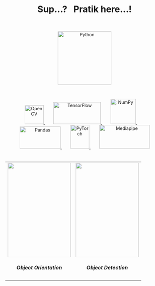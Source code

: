 <h1 align="center">Sup...?&nbsp;&nbsp;&nbsp;Pratik here...!<br><br></h1>

<p align = "center">
<a href="https://www.python.org" target="_blank" rel="noreferrer">
<img src="https://upload.wikimedia.org/wikipedia/commons/thumb/f/f8/Python_logo_and_wordmark.svg/972px-Python_logo_and_wordmark.svg.png?20210516005643" alt="Python" width="170"/>
</a>
</p>

<br>

<div align="center">
<p align="center">

<a href="  _my_link_here_  " target="_blank" rel="noreferrer">
<img src="https://opencv.org/wp-content/uploads/2022/05/logo.png" alt="OpenCV" width="60"/>
</a>
&nbsp;&nbsp;&nbsp;&nbsp;&nbsp;&nbsp;
<a href="  _my_link_here_  " target="_blank" rel="noreferrer">
<img src="https://www.gstatic.com/devrel-devsite/prod/vb06f043a05fab8044a3ccc5b2a77caba73848fbe764e2f874782b493081fa838/tensorflow/images/lockup.svg" alt="TensorFlow" width="150" height="70"/>
</a>
&nbsp;&nbsp;&nbsp;&nbsp;&nbsp;&nbsp;
<a href="  _my_link_here_  " target="_blank" rel="noreferrer">
<img src="https://numpy.org/images/logo.svg" alt="NumPy" width="80"/>
</a>
&nbsp;&nbsp;&nbsp;&nbsp;&nbsp;&nbsp;
<a href="  _my_link_here_  " target="_blank" rel="noreferrer">
<img src="https://pandas.pydata.org/static/img/pandas_white.svg" alt="Pandas" width="130" height="70"/>
</a>
&nbsp;&nbsp;&nbsp;&nbsp;&nbsp;&nbsp;
<a href="  _my_link_here_  " target="_blank" rel="noreferrer">
<img src="https://upload.wikimedia.org/wikipedia/commons/thumb/1/10/PyTorch_logo_icon.svg/1200px-PyTorch_logo_icon.svg.png" alt="PyTorch" width="60" height="75"/>
</a>
&nbsp;&nbsp;&nbsp;&nbsp;&nbsp;&nbsp;
<a href="  _my_link_here_  " target="_blank" rel="noreferrer">
<img src="https://mediapipe.dev/assets/img/brand.svg" alt="Mediapipe" width="160" height="75"/>
</a>

</p>
</div>


<div align="center">
<p>
<table>
<h1></h1>
<tr>
<td>
<img src="https://mediapipe.dev/images/mobile/objectron_shoe_android_gpu.gif" width=200 height=300/>
<h5 align="center">Object Orientation</h5>
</td>

<td>
<img src="https://mediapipe.dev/images/mobile/object_tracking_android_gpu.gif" width=200 height=300/>
<h5 align="center">Object Detection</h5>
</td>

